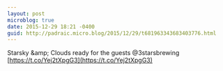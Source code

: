 ```yaml
---
layout: post
microblog: true
date: 2015-12-29 18:21 -0400
guid: http://padraic.micro.blog/2015/12/29/t681963343683403776.html
---
```

Starsky &amp;amp; Clouds ready for the guests @3starsbrewing [https://t.co/Yej2tXpgG3](https://t.co/Yej2tXpgG3)
